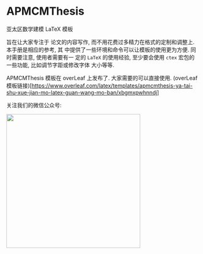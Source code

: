 # APMCMThesis
亚太区数学建模 LaTeX 模板


旨在让大家专注于
论文的内容写作, 而不用花费过多精力在格式的定制和调整上. 本手册是相应的参考, 其
中提供了一些环境和命令可以让模板的使用更为方便. 同时需要注意, 使用者需要有一
定的 `LaTeX` 的使用经验, 至少要会使用 `ctex` 宏包的一些功能, 比如调节字距或修改字体
大小等等. 


APMCMThesis 模板在 overLeaf 上发布了. 大家需要的可以直接使用. (overLeaf 模板链接)[https://www.overleaf.com/latex/templates/apmcmthesis-ya-tai-shu-xue-jian-mo-latex-guan-wang-mo-ban/xbgmxpwhnndj]


关注我们的微信公众号:

<img src="https://github.com/latexstudio/CUMCMThesis/blob/master/figures/gongzhonghao2.png" alt="" width="350px">